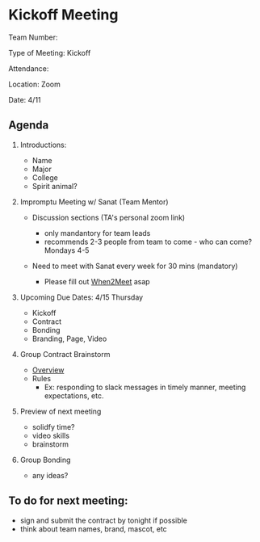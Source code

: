 
# Kickoff Meeting 

Team Number: 

Type of Meeting: Kickoff

Attendance: 

Location: Zoom

Date: 4/11

## Agenda

1. Introductions:
    - Name
    - Major
    - College 
    - Spirit animal?

2. Impromptu Meeting w/ Sanat (Team Mentor) 
    - Discussion sections (TA's personal zoom link) 
        - only mandantory for team leads 
        - recommends 2-3 people from team to come - who can come? Mondays 4-5

    - Need to meet with Sanat every week for 30 mins (mandatory) 
        - Please fill out [When2Meet](https://www.when2meet.com/?11632616-uNUUY) asap 
  
3. Upcoming Due Dates: 4/15 Thursday  
    - Kickoff 
    - Contract 
    - Bonding 
    - Branding, Page, Video

4. Group Contract Brainstorm 
    - [Overview](https://canvas.ucsd.edu/courses/25069/assignments/281355)
    - Rules 
        - Ex: responding to slack messages in timely manner, meeting expectations, etc.
  
5. Preview of next meeting 
    - solidfy time?
    - video skills
    - brainstorm 

6. Group Bonding 
    - any ideas?

## To do for next meeting: 
  - sign and submit the contract by tonight if possible
  - think about team names, brand, mascot, etc

